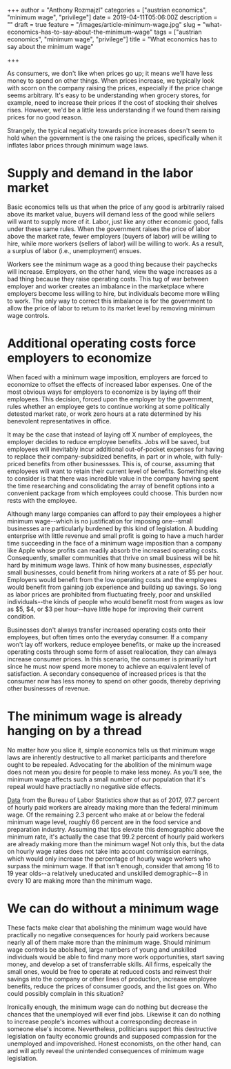 +++
author = "Anthony Rozmajzl"
categories = ["austrian economics", "minimum wage", "privilege"]
date = 2019-04-11T05:06:00Z
description = ""
draft = true
feature = "/images/article-minimum-wage.jpg"
slug = "what-economics-has-to-say-about-the-minimum-wage"
tags = ["austrian economics", "minimum wage", "privilege"]
title = "What economics has to say about the minimum wage"

+++


As consumers, we don't like when prices go up; it means we'll have less money to spend on other things. When prices increase, we typically look with scorn on the company raising the prices, especially if the price change seems arbitrary. It's easy to be understanding when grocery stores, for example, need to increase their prices if the cost of stocking their shelves rises. However, we'd be a little less understanding if we found them raising prices for no good reason. 

Strangely, the typical negativity towards price increases doesn't seem to hold when the government is the one raising the prices, specifically when it inflates labor prices through minimum wage laws.

# Supply and demand in the labor market
Basic economics tells us that when the price of any good is arbitrarily raised above its market value, buyers will demand less of the good while sellers will want to supply more of it. Labor, just like any other economic good, falls under these same rules. When the government raises the price of labor above the market rate, fewer employers (buyers of labor) will be willing to hire, while more workers (sellers of labor) will be willing to work. As a result, a surplus of labor (i.e., unemployment) ensues.

Workers see the minimum wage as a good thing because their paychecks will increase. Employers, on the other hand, view the wage increases as a bad thing because they raise operating costs. This tug of war between employer and worker creates an imbalance in the marketplace where employers become less willing to hire, but individuals become more willing to work. The only way to correct this imbalance is for the government to allow the price of labor to return to its market level by removing minimum wage controls. 

# Additional operating costs force employers to economize
When faced with a minimum wage imposition, employers are forced to economize to offset the effects of increased labor expenses. One of the most obvious ways for employers to economize is by laying off their employees. This decision, forced upon the employer by the government, rules whether an employee gets to continue working at some politically detested market rate, or work zero hours at a rate determined by his benevolent representatives in office. 

It may be the case that instead of laying off X number of employees, the employer decides to reduce employee benefits. Jobs will be saved, but employees will inevitably incur additional out-of-pocket expenses for having to replace their company-subsidized benefits, in part or in whole, with fully-priced benefits from other businessses. This is, of course, assuming that employees will want to retain their current level of benefits. Something else to consider is that there was incredible value in the company having spent the time researching and consolidating the array of benefit options into a convenient package from which employees could choose. This burden now rests with the employee.

Although many large companies can afford to pay their employees a higher minimum wage--which is no justification for imposing one--small businesses are particularly burdened by this kind of legislation. A budding enterprise with little revenue and small profit is going to have a much harder time succeeding in the face of a minimum wage imposition than a company like Apple whose profits can readily absorb the increased operating costs. Consequently, smaller communities that thrive on small business will be hit hard by minimum wage laws. Think of how many businesses, *especially* small businesses, could benefit from hiring workers at a rate of $5 per hour. Employers would benefit from the low operating costs and the employees would benefit from gaining job experience and building up savings. So long as labor prices are prohibited from fluctuating freely, poor and unskilled individuals--the kinds of people who would benefit most from wages as low as $5, $4, or $3 per hour--have little hope for improving their current condition.  

Businesses don't always transfer increased operating costs onto their employees, but often times onto the everyday consumer. If a company won't lay off workers, reduce employee benefits, or make up the increased operating costs through some form of asset reallocation, they can always increase consumer prices. In this scenario, the consumer is primarily hurt since he must now spend more money to achieve an equivalent level of satisfaction. A secondary consequence of increased prices is that the consumer now has less money to spend on other goods, thereby depriving other businesses of revenue.
# The minimum wage is already hanging on by a thread
No matter how you slice it, simple economics tells us that minimum wage laws are inherently destructive to all market participants and therefore ought to be repealed. Advocating for the abolition of the minimum wage does not mean you desire for people to make less money. As you'll see, the minimum wage affects such a small number of our population that it's repeal would have practiaclly no negative side effects.

[Data](https://www.bls.gov/opub/reports/minimum-wage/2017/home.htm) from the Bureau of Labor Statistics show that as of 2017, 97.7 percent of hourly paid workers are already making more than the federal minimum wage. Of the remaining 2.3 percent who make at or below the federal minimum wage level, roughly 66 percent are in the food service and preparation industry. Assuming that tips elevate this demographic above the minimum rate, it's actually the case that 99.2 percent of hourly paid workers are already making more than the minimum wage! Not only this, but the data on hourly wage rates does not take into account commission earnings, which would only increase the percentage of hourly wage workers who surpass the minimum wage. If that isn't enough, consider that among 16 to 19 year olds--a relatively uneducated and unskilled demographic--8 in every 10 are making more than the minimum wage.

# We can do without a minimum wage
These facts make clear that abolishing the minimum wage would have practically no negative consequences for hourly paid workers because nearly all of them make more than the minimum wage. Should minimum wage controls be abolsihed, large numbers of young and unskilled individuals would be able to find many more work opportunities, start saving money, and develop a set of transferrable skills. All firms, espeically the small ones, would be free to operate at reduced costs and reinvest their savings into the company or other lines of production, increase employee benefits, reduce the prices of consumer goods, and the list goes on. Who could possibly complain in this situation?

Ironically enough, the minimum wage can do nothing but decrease the chances that the unemployed will ever find jobs. Likewise it can do nothing to increase people's incomes without a corresponding decrease in someone else's income. Nevertheless, politicians support this destructive legislation on faulty economic grounds and supposed compassion for the unemployed and impoverished. Honest economists, on the other hand, can and will aptly reveal the unintended consequences of minimum wage legislation.

